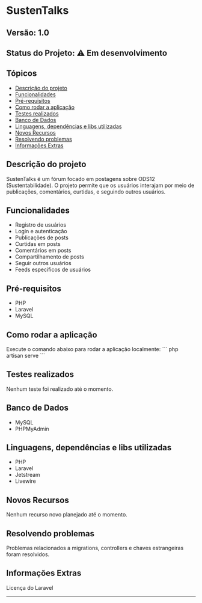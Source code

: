 # SustenTalks

## Versão: 1.0

## Status do Projeto: ⚠️ Em desenvolvimento

## Tópicos

-   [Descrição do projeto](#descrição-do-projeto)
-   [Funcionalidades](#funcionalidades)
-   [Pré-requisitos](#pré-requisitos)
-   [Como rodar a aplicação](#como-rodar-a-aplicação)
-   [Testes realizados](#testes-realizados)
-   [Banco de Dados](#banco-de-dados)
-   [Linguagens, dependências e libs utilizadas](#linguagens-dependências-e-libs-utilizadas)
-   [Novos Recursos](#novos-recursos)
-   [Resolvendo problemas](#resolvendo-problemas)
-   [Informações Extras](#informações-extras)

## Descrição do projeto

SustenTalks é um fórum focado em postagens sobre ODS12 (Sustentabilidade). O projeto permite que os usuários interajam por meio de publicações, comentários, curtidas, e seguindo outros usuários.

## Funcionalidades

-   Registro de usuários
-   Login e autenticação
-   Publicações de posts
-   Curtidas em posts
-   Comentários em posts
-   Compartilhamento de posts
-   Seguir outros usuários
-   Feeds específicos de usuários

## Pré-requisitos

-   PHP
-   Laravel
-   MySQL

## Como rodar a aplicação

Execute o comando abaixo para rodar a aplicação localmente:
\`\`\`
php artisan serve
\`\`\`

## Testes realizados

Nenhum teste foi realizado até o momento.

## Banco de Dados

-   MySQL
-   PHPMyAdmin

## Linguagens, dependências e libs utilizadas

-   PHP
-   Laravel
-   Jetstream
-   Livewire

## Novos Recursos

Nenhum recurso novo planejado até o momento.

## Resolvendo problemas

Problemas relacionados a migrations, controllers e chaves estrangeiras foram resolvidos.

## Informações Extras

Licença do Laravel

---
